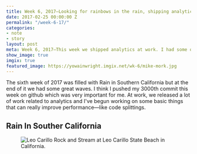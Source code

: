 ```yaml
---
title: Week 6, 2017—Looking for rainbows in the rain, shipping analytics and best friends
date: 2017-02-25 00:00:00 Z
permalink: "/week-6-17/"
categories:
- note
- story
layout: post
meta: Week 6, 2017—This week we shipped analytics at work. I had some of my best friends in town and we surfed and explored some spots in Malibu.
show_image: true
imgix: true
featured_image: https://yowainwright.imgix.net/wk-6/mike-mork.jpg
---
```

The sixth week of 2017 was filled with Rain in Southern California but at the end of it we had some great waves. I think I pushed my 3000th commit this week on github which was very important for me. At work, we released a lot of work related to analytics and I've begun working on some basic things that can really improve performance—like code splittings. 

## Rain In Souther California

<figure>
  <img src="//yowainwright.imgix.net/wk-6/quintin-jill.jpg?w=800&h=800&crop=focalpoint&auto=format" alt="Leo Carillo Rock and Stream at Leo Carillo State Beach in California." />
</figure>

